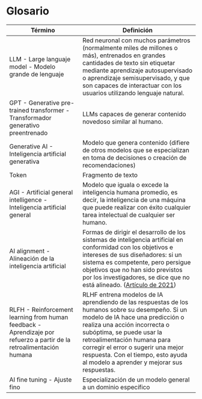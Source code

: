 # Glosario

|Término|Definición |
|-|-|
LLM - Large languaje model - Modelo grande de lenguaje|Red neuronal con muchos parámetros (normalmente miles de millones o más), entrenados en grandes cantidades de texto sin etiquetar mediante aprendizaje autosupervisado o aprendizaje semisupervisado, y que son capaces de interactuar con los usuarios utilizando lenguaje natural.
GPT - Generative pre-trained transformer - Transformador generativo preentrenado|LLMs capaces de generar contenido novedoso similar al humano.
Generative AI - Inteligencia artificial generativa|Modelo que genera contenido (difiere de otros modelos que se especializan en toma de decisiones o creación de recomendaciones)
Token|Fragmento de texto
AGI - Artificial general intelligence - Inteligencia artificial general| Modelo que iguala o excede la inteligencia humana promedio, es decir, la inteligencia de una máquina que puede realizar con éxito cualquier tarea intelectual de cualquier ser humano.
AI alignment - Alineación de la inteligencia artificial|Formas de dirigir el desarrollo de los sistemas de inteligencia artificial en conformidad con los objetivos e intereses de sus diseñadores: si un sistema es competente, pero persigue objetivos que no han sido previstos por los investigadores, se dice que no está alineado. ([Artículo de 2021](https://venturebeat.com/business/falsehoods-more-likely-with-large-language-models/))
RLFH - Reinforcement learning from human feedback - Aprendizaje por refuerzo a partir de la retroalimentación humana|RLHF entrena modelos de IA aprendiendo de las respuestas de los humanos sobre su desempeño. Si un modelo de IA hace una predicción o realiza una acción incorrecta o subóptima, se puede usar la retroalimentación humana para corregir el error o sugerir una mejor respuesta. Con el tiempo, esto ayuda al modelo a aprender y mejorar sus respuestas. 
AI fine tuning - Ajuste fino|Especialización de un modelo general a un dominio específico